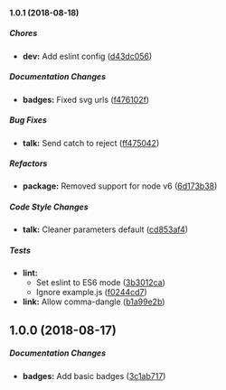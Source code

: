#### 1.0.1 (2018-08-18)

##### Chores

* **dev:**  Add eslint config ([d43dc056](https://github.com/fvdm/nodejs-worldtides/commit/d43dc0564a533e7ad38e677e8665ecaa22ae6874))

##### Documentation Changes

* **badges:**  Fixed svg urls ([f476102f](https://github.com/fvdm/nodejs-worldtides/commit/f476102f586c317b1629ed4e1afcdfb5a088229f))

##### Bug Fixes

* **talk:**  Send catch to reject ([ff475042](https://github.com/fvdm/nodejs-worldtides/commit/ff475042feb9c4663e79642b731c802892eacf69))

##### Refactors

* **package:**  Removed support for node v6 ([6d173b38](https://github.com/fvdm/nodejs-worldtides/commit/6d173b3862fdd1dcd63d1dfb92db3c11ff67ca21))

##### Code Style Changes

* **talk:**  Cleaner parameters default ([cd853af4](https://github.com/fvdm/nodejs-worldtides/commit/cd853af4dbeba46b2b5cb1598360e9a64701f805))

##### Tests

* **lint:**
  *  Set eslint to ES6 mode ([3b3012ca](https://github.com/fvdm/nodejs-worldtides/commit/3b3012ca39f67fd9305143ea49d0a44fcdbe02bc))
  *  Ignore example.js ([f0244cd7](https://github.com/fvdm/nodejs-worldtides/commit/f0244cd76414f03a3deda2f4419bd96ed10c2197))
* **link:**  Allow comma-dangle ([b1a99e2b](https://github.com/fvdm/nodejs-worldtides/commit/b1a99e2bac476bd5b1decafedc9435e3a59d539a))

## 1.0.0 (2018-08-17)

##### Documentation Changes

* **badges:**  Add basic badges ([3c1ab717](https://github.com/fvdm/nodejs-worldtides/commit/3c1ab717bfd53510c39ff1980295b98ebc65a867))

